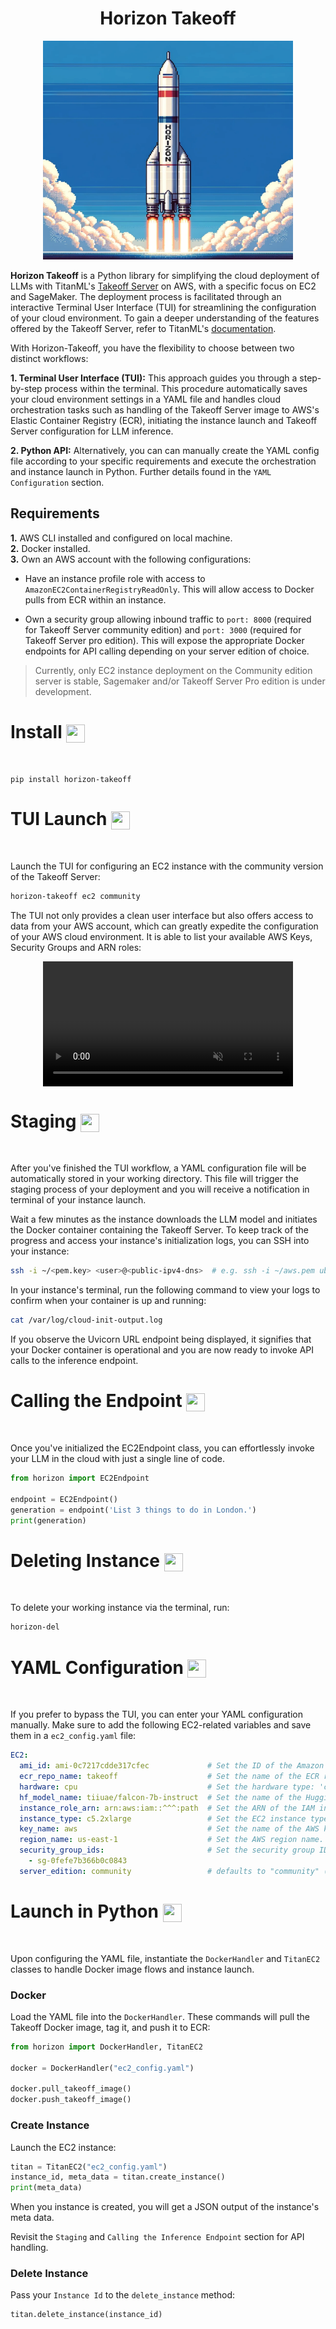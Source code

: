 <h1 align="center">
Horizon Takeoff
</h1>

<div align="center">
    <img width="400" height="350" src="/img/rocket.png">
</div>

**Horizon Takeoff** is a Python library for simplifying the cloud deployment of LLMs with TitanML's [Takeoff Server](https://github.com/titanml/takeoff-community) on AWS, with a specific focus on EC2 and SageMaker. The deployment process is facilitated through an interactive Terminal User Interface (TUI) for streamlining the configuration of your cloud environment. To gain a deeper understanding of the features offered by the Takeoff Server, refer to TitanML's [documentation](https://docs.titanml.co/docs/intro).

With Horizon-Takeoff, you have the flexibility to choose between two distinct workflows:

**1. Terminal User Interface (TUI):** This approach guides you through a step-by-step process within the terminal. This procedure automatically saves your cloud environment settings in a YAML file and handles cloud orchestration tasks such as handling of the Takeoff Server image to AWS's Elastic Container Registry (ECR), initiating the instance launch and Takeoff Server configuration for LLM inference.

**2. Python API:** Alternatively, you can can manually create the YAML config file according to your specific requirements and execute the orchestration and instance launch in Python. Further details found in the `YAML Configuration` section.

## Requirements

**1.** AWS CLI installed and configured on local machine.  
**2.** Docker installed.  
**3.** Own an AWS account with the following configurations:

* Have an instance profile role with access to `AmazonEC2ContainerRegistryReadOnly`. This will allow access to Docker pulls from ECR within an instance.

* Own a security group allowing inbound traffic to `port: 8000` (required for Takeoff Server community edition) and `port: 3000` (required for Takeoff Server pro edition). This will expose the appropriate Docker endpoints for API calling depending on your server edition of choice.

> Currently, only EC2 instance deployment on the Community edition server is stable, Sagemaker and/or Takeoff Server Pro edition is under development.

# Install <img align="center" width="30" height="29" src="https://media.giphy.com/media/sULKEgDMX8LcI/giphy.gif">
<br>

```
pip install horizon-takeoff
```

# TUI Launch <img align="center" width="30" height="29" src="https://media.giphy.com/media/QLcCBdBemDIqpbK6jA/giphy.gif">
<br>

Launch the TUI for configuring an EC2 instance with the community version of the Takeoff Server:


```bash
horizon-takeoff ec2 community
```

The TUI not only provides a clean user interface but also offers access to data from your AWS account, which can greatly expedite the configuration of your AWS cloud environment. It is able to list your available AWS Keys, Security Groups and ARN roles:

<div style="display: flex; justify-content: center;">
  <video muted controls src="https://github.com/InquestGeronimo/horizon-takeoff/assets/79061523/c1eabd23-c064-41b3-9966-414c5e4b5524" class="d-block rounded-bottom-2 border-top width-fit" style="max-height:640px; min-height: 200px"></video>
</div>

# Staging <img align="center" width="30" height="29" src="https://media.giphy.com/media/SmaYvew52UlC9MmB6l/giphy.gif">
<br>

After you've finished the TUI workflow, a YAML configuration file will be automatically stored in your working directory. This file will trigger the staging process of your deployment and you will receive a notification in terminal of your instance launch. 

Wait a few minutes as the instance downloads the LLM model and initiates the Docker container containing the Takeoff Server. To keep track of the progress and access your instance's initialization logs, you can SSH into your instance:

```bash
ssh -i ~/<pem.key> <user>@<public-ipv4-dns>  # e.g. ssh -i ~/aws.pem ubuntu@ec2-44-205-255-59.compute-1.amazonaws.com
```

In your instance's terminal, run the following command to view your logs to confirm when your container is up and running:

```bash
cat /var/log/cloud-init-output.log
```

If you observe the Uvicorn URL endpoint being displayed, it signifies that your Docker container is operational and you are now ready to invoke API calls to the inference endpoint.

# Calling the Endpoint <img align="center" width="30" height="29" src="https://media.giphy.com/media/l41YvpiA9uMWw5AMU/giphy.gif">
<br>

Once you've initialized the EC2Endpoint class, you can effortlessly invoke your LLM in the cloud with just a single line of code.

```py
from horizon import EC2Endpoint

endpoint = EC2Endpoint()
generation = endpoint('List 3 things to do in London.')
print(generation)
```

# Deleting Instance <img align="center" width="30" height="29" src="https://media.giphy.com/media/HhTXt43pk1I1W/giphy.gif">
<br>

To delete your working instance via the terminal, run:

```bash
horizon-del
```

# YAML Configuration <img align="center" width="30" height="29" src="https://media.giphy.com/media/mrYOnKZ7MJFCM/giphy.gif">
<br>

If you prefer to bypass the TUI, you can enter your YAML configuration manually. Make sure to add the following EC2-related variables and save them in a `ec2_config.yaml` file:

```yaml
EC2:
  ami_id: ami-0c7217cdde317cfec             # Set the ID of the Amazon Machine Image (AMI) to use for EC2 instances.
  ecr_repo_name: takeoff                    # Set the name of the ECR repository. If it doesn't exist it will be created.
  hardware: cpu                             # Set the hardware type: 'cpu' or 'gpu'
  hf_model_name: tiiuae/falcon-7b-instruct  # Set the name of the Hugging Face model to use.
  instance_role_arn: arn:aws:iam::^^^:path  # Set the ARN of the IAM instance profile role.
  instance_type: c5.2xlarge                 # Set the EC2 instance type.
  key_name: aws                             # Set the name of the AWS key pair.
  region_name: us-east-1                    # Set the AWS region name.
  security_group_ids:                       # Set the security group ID(s).
    - sg-0fefe7b366b0c0843
  server_edition: community                 # defaults to "community" ("pro" not available yet)                
```

# Launch in Python <img align="center" width="30" height="29" src="https://media.giphy.com/media/PeaNPlyOVPNMHjqTm7/giphy.gif">
<br>

Upon configuring the YAML file, instantiate the `DockerHandler` and `TitanEC2` classes to handle Docker image flows and instance launch.

### Docker 

Load the YAML file into the `DockerHandler`. These commands will pull the Takeoff Docker image, tag it, and push it to ECR:

```py
from horizon import DockerHandler, TitanEC2

docker = DockerHandler("ec2_config.yaml")

docker.pull_takeoff_image()
docker.push_takeoff_image()
```

### Create Instance

Launch the EC2 instance:

```py
titan = TitanEC2("ec2_config.yaml")
instance_id, meta_data = titan.create_instance()
print(meta_data)
```
When you instance is created, you will get a JSON output of the instance's meta data.

Revisit the `Staging` and `Calling the Inference Endpoint` section for API handling.

### Delete Instance

Pass your `Instance Id` to the `delete_instance` method:

```py
titan.delete_instance(instance_id)
```
